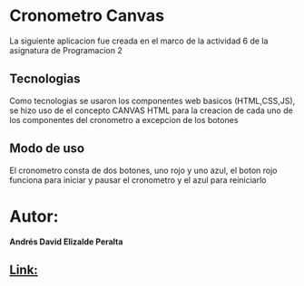 <h1>Cronometro Canvas</h1>
<p>La siguiente aplicacion fue creada en el marco de la actividad 6 de la asignatura de Programacion 2</p>
<h2>Tecnologias</h2>
<p>Como tecnologias se usaron los componentes web basicos (HTML,CSS,JS), se hizo uso de el concepto CANVAS HTML para la creacion de cada uno de los componentes del cronometro a excepcion de los botones</p>
<h2>Modo de uso</h2>
<p>El cronometro consta de dos botones, uno rojo y uno azul, el boton rojo funciona para iniciar y pausar el cronometro y el azul para reiniciarlo</p>
<h1>Autor:</h1>
<p><b>Andrés David Elizalde Peralta</b></p>
<a href="https://adep-123.github.io/CronometroAnalogo" target="_blank"><h2>Link:</h2></a>
